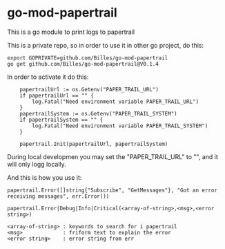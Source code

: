 # go-mod-papertrail

This is a go module to print logs to papertrail

This is a private repo, so in order to use it in other go project, do this:
```
export GOPRIVATE=github.com/Billes/go-mod-papertrail
go get github.com/Billes/go-mod-papertrail@V0.1.4
```

In order to activate it do this:
```
	papertrailUrl := os.Getenv("PAPER_TRAIL_URL")
	if papertrailUrl == "" {
		log.Fatal("Need environment variable PAPER_TRAIL_URL")
	}
	papertrailSystem := os.Getenv("PAPER_TRAIL_SYSTEM")
	if papertrailSystem == "" {
		log.Fatal("Need environment variable PAPER_TRAIL_SYSTEM")
	}

	papertrail.Init(papertrailUrl, papertrailSystem)
```

During local developmen you may set the "PAPER_TRAIL_URL" to "", and it will only logg locally. 


And this is how you use it:

```
papertrail.Error([]string{"Subscribe", "GetMessages"}, "Got an error receiving messages", err.Error())

papertrail.Error|Debug|Info|Critical(<array-of-string>,<msg>,<error string>)

<array-of-string> : keywords to search for i papertrail
<msg>             : friform text to explain the error
<error string>    : error string from err  
```

